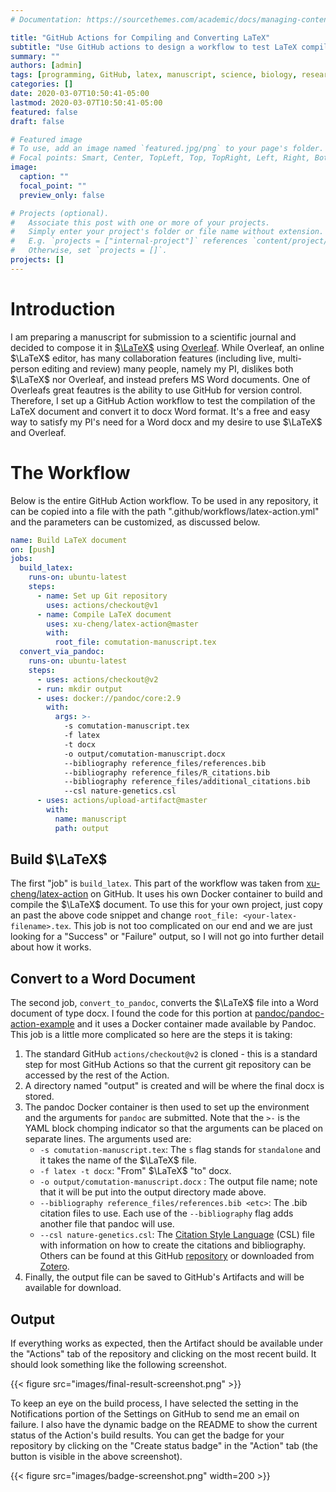 ```yaml
---
# Documentation: https://sourcethemes.com/academic/docs/managing-content/

title: "GitHub Actions for Compiling and Converting LaTeX"
subtitle: "Use GitHub actions to design a workflow to test LaTeX compilation and to convert the LaTeX document using pandoc."
summary: ""
authors: [admin]
tags: [programming, GitHub, latex, manuscript, science, biology, research]
categories: []
date: 2020-03-07T10:50:41-05:00
lastmod: 2020-03-07T10:50:41-05:00
featured: false
draft: false

# Featured image
# To use, add an image named `featured.jpg/png` to your page's folder.
# Focal points: Smart, Center, TopLeft, Top, TopRight, Left, Right, BottomLeft, Bottom, BottomRight.
image:
  caption: ""
  focal_point: ""
  preview_only: false

# Projects (optional).
#   Associate this post with one or more of your projects.
#   Simply enter your project's folder or file name without extension.
#   E.g. `projects = ["internal-project"]` references `content/project/deep-learning/index.md`.
#   Otherwise, set `projects = []`.
projects: []
---
```


# Introduction

I am preparing a manuscript for submission to a scientific journal and decided to compose it in [$\LaTeX$](https://www.latex-project.org) using [Overleaf](https://www.overleaf.com).
While Overleaf, an online $\LaTeX$ editor, has many collaboration features (including live, multi-person editing and review) many people, namely my PI, dislikes both $\LaTeX$ nor Overleaf, and instead prefers MS Word documents.
One of Overleafs great feautres is the ability to use GitHub for version control.
Therefore, I set up a GitHub Action workflow to test the compilation of the LaTeX document and convert it to docx Word format.
It's a free and easy way to satisfy my PI's need for a Word docx and my desire to use $\LaTeX$ and Overleaf.

# The Workflow

Below is the entire GitHub Action workflow.
To be used in any repository, it can be copied into a file with the path ".github/workflows/latex-action.yml" and the parameters can be customized, as discussed below.

```yaml
name: Build LaTeX document
on: [push]
jobs:
  build_latex:
    runs-on: ubuntu-latest
    steps:
      - name: Set up Git repository
        uses: actions/checkout@v1
      - name: Compile LaTeX document
        uses: xu-cheng/latex-action@master
        with:
          root_file: comutation-manuscript.tex
  convert_via_pandoc:
    runs-on: ubuntu-latest
    steps:
      - uses: actions/checkout@v2
      - run: mkdir output
      - uses: docker://pandoc/core:2.9
        with:
          args: >-
            -s comutation-manuscript.tex 
            -f latex 
            -t docx 
            -o output/comutation-manuscript.docx 
            --bibliography reference_files/references.bib 
            --bibliography reference_files/R_citations.bib 
            --bibliography reference_files/additional_citations.bib 
            --csl nature-genetics.csl
      - uses: actions/upload-artifact@master
        with:
          name: manuscript
          path: output
```

## Build $\LaTeX$

The first "job" is `build_latex`.
This part of the workflow was taken from [xu-cheng/latex-action](https://github.com/xu-cheng/latex-action) on GitHub.
It uses his own Docker container to build and compile the $\LaTeX$ document.
To use this for your own project, just copy an past the above code snippet and change `root_file: <your-latex-filename>.tex`.
This job is not too complicated on our end and we are just looking for a "Success" or "Failure" output, so I will not go into further detail about how it works.

## Convert to a Word Document

The second job, `convert_to_pandoc`, converts the $\LaTeX$ file into a Word document of type docx.
I found the code for this portion at [pandoc/pandoc-action-example](https://github.com/pandoc/pandoc-action-example) and it uses a Docker container made available by Pandoc.
This job is a little more complicated so here are the steps it is taking:

1. The standard GitHub `actions/checkout@v2` is cloned - this is a standard step for most GitHub Actions so that the current git repository can be accessed by the rest of the Action.
2. A directory named "output" is created and will be where the final docx is stored.
3. The pandoc Docker container is then used to set up the environment and the arguments for `pandoc` are submitted. Note that the `>-` is  the YAML block chomping indicator so that the arguments can be placed on separate lines. The arguments used are:
    * `-s comutation-manuscript.tex`: The `s` flag stands for `standalone` and it takes the name of the $\LaTeX$ file.
    * `-f latex -t docx`: "From" $\LaTeX$ "to" docx.
    * `-o output/comutation-manuscript.docx` : The output file name; note that it will be put into the output directory made above.
    * `--bibliography reference_files/references.bib <etc>`: The .bib citation files to use. Each use of the `--bibliography` flag adds another file that pandoc will use.
    * `--csl nature-genetics.csl`: The [Citation Style Language](https://citationstyles.org) (CSL) file with information on how to create the citations and bibliography. Others can be found at this GitHub [repository](https://github.com/citation-style-language/styles) or downloaded from [Zotero](https://www.zotero.org/styles?q=nature).
4. Finally,  the output file can be saved to GitHub's Artifacts and will be available for download.

## Output

If everything works as expected, then the Artifact should be available under the "Actions" tab of the repository and clicking on the most recent build.
It should look something like the following screenshot.

{{< figure src="images/final-result-screenshot.png" >}}

To keep an eye on the build process, I have selected the setting in the Notifications portion of the Settings on GitHub to send me an email on failure.
I also have the dynamic badge on the README to show the current status of the Action's build results.
You can get the badge for your repository by clicking on the "Create status badge" in the "Action" tab (the button is visible in the above screenshot).

{{< figure src="images/badge-screenshot.png" width=200 >}}
